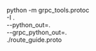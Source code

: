 python -m grpc_tools.protoc \
	-I . \
    --python_out=. \
    --grpc_python_out=. \
    ./route_guide.proto
